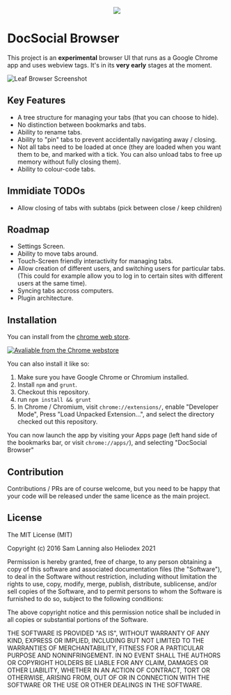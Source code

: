 <p align="center">
  <a href="https://chrome.google.com/webstore/detail/leaf-browser-alpha/nefehiekhccmedmdoilmhikhdiiijkbe"><img src="docs/webstore.png" /></a>
</p>

# DocSocial Browser

This project is an **experimental** browser UI that runs as a Google Chrome app
and uses webview tags. It's in its **very early** stages at the moment.

![Leaf Browser Screenshot](screenshot.png)

## Key Features

* A tree structure for managing your tabs (that you can choose to hide).
* No distinction between bookmarks and tabs.
* Ability to rename tabs.
* Ability to "pin" tabs to prevent accidentally navigating away / closing.
* Not all tabs need to be loaded at once (they are loaded when you want them to
  be, and marked with a tick. You can also unload tabs to free up memory
  without fully closing them).
* Ability to colour-code tabs.

## Immidiate TODOs

* Allow closing of tabs with subtabs (pick between close / keep children)

## Roadmap

* Settings Screen.
* Ability to move tabs around.
* Touch-Screen friendly interactivity for managing tabs.
* Allow creation of different users, and switching users for particular tabs.
  (This could for example allow you to log in to certain sites with different
  users at the same time).
* Syncing tabs accross computers.
* Plugin architecture.

## Installation

You can install from the [chrome web store](https://chrome.google.com/webstore/detail/leaf-browser-alpha/nefehiekhccmedmdoilmhikhdiiijkbe).

[![Avaliable from the Chrome webstore](docs/webstore.png)](https://chrome.google.com/webstore/detail/leaf-browser-alpha/nefehiekhccmedmdoilmhikhdiiijkbe)

You can also install it like so:

1. Make sure you have Google Chrome or Chromium installed.
2. Install `npm` and `grunt`.
2. Checkout this repository.
3. run `npm install && grunt`
4. In Chrome / Chromium, visit `chrome://extensions/`, enable "Developer Mode",
   Press "Load Unpacked Extension...", and select the directory checked out this
   repository.

You can now launch the app by visiting your Apps page (left hand side of the
bookmarks bar, or visit `chrome://apps/`), and selecting "DocSocial Browser"

## Contribution

Contributions / PRs are of course welcome, but you need to be happy that your
code will be released under the same licence as the main project.

## License

The MIT License (MIT)

Copyright (c) 2016 Sam Lanning
also Heliodex 2021

Permission is hereby granted, free of charge, to any person obtaining a copy of this software and associated documentation files (the "Software"), to deal in the Software without restriction, including without limitation the rights to use, copy, modify, merge, publish, distribute, sublicense, and/or sell copies of the Software, and to permit persons to whom the Software is furnished to do so, subject to the following conditions:

The above copyright notice and this permission notice shall be included in all copies or substantial portions of the Software.

THE SOFTWARE IS PROVIDED "AS IS", WITHOUT WARRANTY OF ANY KIND, EXPRESS OR IMPLIED, INCLUDING BUT NOT LIMITED TO THE WARRANTIES OF MERCHANTABILITY, FITNESS FOR A PARTICULAR PURPOSE AND NONINFRINGEMENT. IN NO EVENT SHALL THE AUTHORS OR COPYRIGHT HOLDERS BE LIABLE FOR ANY CLAIM, DAMAGES OR OTHER LIABILITY, WHETHER IN AN ACTION OF CONTRACT, TORT OR OTHERWISE, ARISING FROM, OUT OF OR IN CONNECTION WITH THE SOFTWARE OR THE USE OR OTHER DEALINGS IN THE SOFTWARE.
